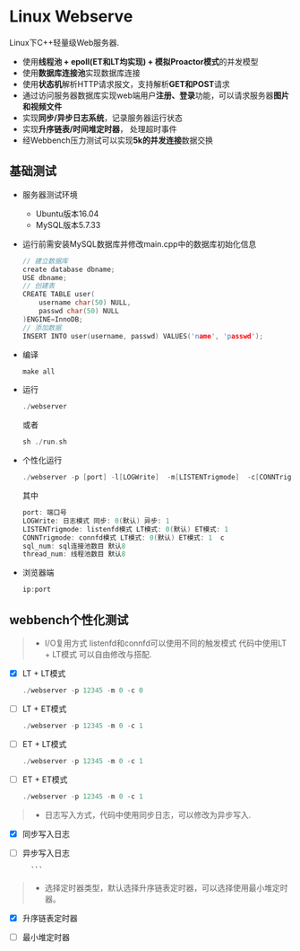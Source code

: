 Linux Webserve
===============
Linux下C++轻量级Web服务器.

* 使用**线程池 + epoll(ET和LT均实现) + 模拟Proactor模式**的并发模型
* 使用**数据库连接池**实现数据库连接
* 使用**状态机**解析HTTP请求报文，支持解析**GET和POST**请求
* 通过访问服务器数据库实现web端用户**注册、登录**功能，可以请求服务器**图片和视频文件**
* 实现**同步/异步日志系统**，记录服务器运行状态
* 实现**升序链表/时间堆定时器**， 处理超时事件
* 经Webbench压力测试可以实现**5k的并发连接**数据交换

基础测试
------------
* 服务器测试环境
	* Ubuntu版本16.04
	* MySQL版本5.7.33

* 运行前需安装MySQL数据库并修改main.cpp中的数据库初始化信息
    ```C++
    // 建立数据库
    create database dbname;
    USE dbname;
    // 创建表
    CREATE TABLE user(
        username char(50) NULL,
        passwd char(50) NULL
    )ENGINE=InnoDB;
    // 添加数据
    INSERT INTO user(username, passwd) VALUES('name', 'passwd');
    ```

* 编译

    ```C++
    make all
    ```

* 运行

    ```C++
    ./webserver
    ```
    或者
    ```C++
    sh ./run.sh
    ```
    
* 个性化运行
    ```C++
    ./webserver -p [port] -l[LOGWrite]  -m[LISTENTrigmode]  -c[CONNTrigmode]  -s[sql_num]  -n[thread_num]
    ```
  其中
    ```C++
    port: 端口号 
    LOGWrite: 日志模式 同步: 0(默认) 异步: 1 
    LISTENTrigmode: listenfd模式 LT模式: 0(默认) ET模式: 1
    CONNTrigmode: connfd模式 LT模式: 0(默认) ET模式: 1  c
    sql_num: sql连接池数目 默认8 
    thread_num: 线程池数目 默认8
    ```
* 浏览器端

    ```C++
    ip:port
    ```

webbench个性化测试
------

> * I/O复用方式 listenfd和connfd可以使用不同的触发模式 代码中使用LT + LT模式 可以自由修改与搭配.

- [x] LT + LT模式
    ```C++
    ./webserver -p 12345 -m 0 -c 0
    ```
- [ ] LT + ET模式
    ```C++
    ./webserver -p 12345 -m 0 -c 1
    ```


- [ ] ET + LT模式
    ```C++
    ./webserver -p 12345 -m 0 -c 1
    ```
    
    
- [ ] ET + ET模式
    ```C++
    ./webserver -p 12345 -m 0 -c 1
    ```
> * 日志写入方式，代码中使用同步日志，可以修改为异步写入.

- [x] 同步写入日志
	

- [ ] 异步写入日志

	    ```
> * 选择定时器类型，默认选择升序链表定时器，可以选择使用最小堆定时器。
- [x] 升序链表定时器
	

- [ ] 最小堆定时器
